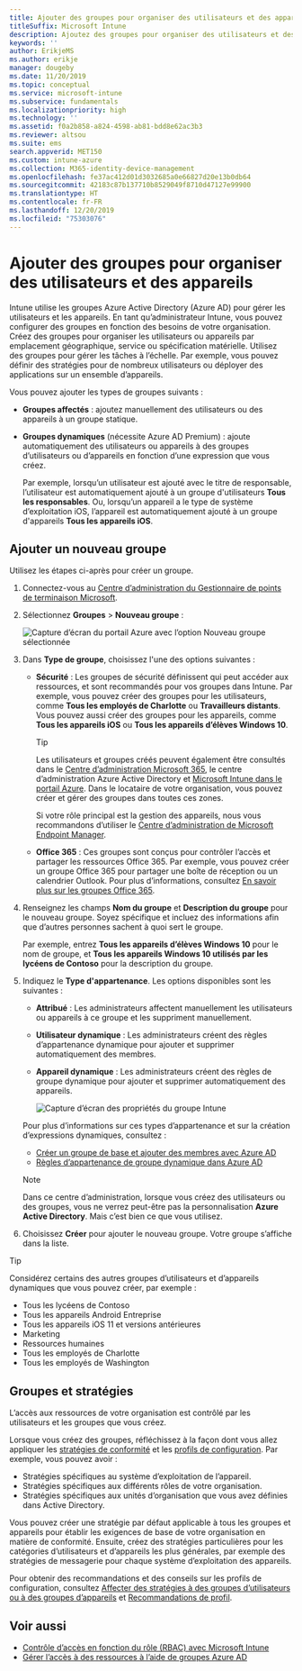 ```yaml
---
title: Ajouter des groupes pour organiser des utilisateurs et des appareils
titleSuffix: Microsoft Intune
description: Ajoutez des groupes pour organiser des utilisateurs et des appareils par zone géographique, service ou caractéristique matérielle.
keywords: ''
author: ErikjeMS
ms.author: erikje
manager: dougeby
ms.date: 11/20/2019
ms.topic: conceptual
ms.service: microsoft-intune
ms.subservice: fundamentals
ms.localizationpriority: high
ms.technology: ''
ms.assetid: f0a2b858-a824-4598-ab81-bdd8e62ac3b3
ms.reviewer: altsou
ms.suite: ems
search.appverid: MET150
ms.custom: intune-azure
ms.collection: M365-identity-device-management
ms.openlocfilehash: fe37ac412d01d3032685a0e66827d20e13b0db64
ms.sourcegitcommit: 42183c87b137710b8529049f8710d47127e99900
ms.translationtype: HT
ms.contentlocale: fr-FR
ms.lasthandoff: 12/20/2019
ms.locfileid: "75303076"
---
```

# <a name="add-groups-to-organize-users-and-devices"></a>Ajouter des groupes pour organiser des utilisateurs et des appareils

Intune utilise les groupes Azure Active Directory (Azure AD) pour gérer les utilisateurs et les appareils. En tant qu’administrateur Intune, vous pouvez configurer des groupes en fonction des besoins de votre organisation. Créez des groupes pour organiser les utilisateurs ou appareils par emplacement géographique, service ou spécification matérielle. Utilisez des groupes pour gérer les tâches à l’échelle. Par exemple, vous pouvez définir des stratégies pour de nombreux utilisateurs ou déployer des applications sur un ensemble d’appareils.

Vous pouvez ajouter les types de groupes suivants :

- **Groupes affectés** : ajoutez manuellement des utilisateurs ou des appareils à un groupe statique. 
- **Groupes dynamiques** (nécessite Azure AD Premium) : ajoute automatiquement des utilisateurs ou appareils à des groupes d’utilisateurs ou d’appareils en fonction d’une expression que vous créez.

  Par exemple, lorsqu’un utilisateur est ajouté avec le titre de responsable, l’utilisateur est automatiquement ajouté à un groupe d'utilisateurs **Tous les responsables**. Ou, lorsqu’un appareil a le type de système d’exploitation iOS, l’appareil est automatiquement ajouté à un groupe d'appareils **Tous les appareils iOS**.

## <a name="add-a-new-group"></a>Ajouter un nouveau groupe

Utilisez les étapes ci-après pour créer un groupe.

1. Connectez-vous au [Centre d’administration du Gestionnaire de points de terminaison Microsoft](https://go.microsoft.com/fwlink/?linkid=2109431).
2. Sélectionnez **Groupes** > **Nouveau groupe** :

   ![Capture d’écran du portail Azure avec l’option Nouveau groupe sélectionnée](./media/groups-add/groups-add-new.png)

3. Dans **Type de groupe**, choisissez l'une des options suivantes :

    - **Sécurité** : Les groupes de sécurité définissent qui peut accéder aux ressources, et sont recommandés pour vos groupes dans Intune. Par exemple, vous pouvez créer des groupes pour les utilisateurs, comme **Tous les employés de Charlotte** ou **Travailleurs distants**. Vous pouvez aussi créer des groupes pour les appareils, comme **Tous les appareils iOS** ou **Tous les appareils d’élèves Windows 10**.

        > [!TIP]
        > Les utilisateurs et groupes créés peuvent également être consultés dans le [Centre d’administration Microsoft 365](https://admin.microsoft.com), le centre d’administration Azure Active Directory et [Microsoft Intune dans le portail Azure](https://go.microsoft.com/fwlink/?linkid=2090973). Dans le locataire de votre organisation, vous pouvez créer et gérer des groupes dans toutes ces zones.
        >
        > Si votre rôle principal est la gestion des appareils, nous vous recommandons d’utiliser le [Centre d’administration de Microsoft Endpoint Manager](https://go.microsoft.com/fwlink/?linkid=2109431).

    - **Office 365** : Ces groupes sont conçus pour contrôler l’accès et partager les ressources Office 365. Par exemple, vous pouvez créer un groupe Office 365 pour partager une boîte de réception ou un calendrier Outlook. Pour plus d’informations, consultez [En savoir plus sur les groupes Office 365](https://support.office.com/article/learn-about-office-365-groups-b565caa1-5c40-40ef-9915-60fdb2d97fa2).

4. Renseignez les champs **Nom du groupe** et **Description du groupe** pour le nouveau groupe. Soyez spécifique et incluez des informations afin que d’autres personnes sachent à quoi sert le groupe.

    Par exemple, entrez **Tous les appareils d’élèves Windows 10** pour le nom de groupe, et **Tous les appareils Windows 10 utilisés par les lycéens de Contoso** pour la description du groupe.

5. Indiquez le **Type d'appartenance**. Les options disponibles sont les suivantes :

    - **Attribué** : Les administrateurs affectent manuellement les utilisateurs ou appareils à ce groupe et les suppriment manuellement.
    - **Utilisateur dynamique** : Les administrateurs créent des règles d’appartenance dynamique pour ajouter et supprimer automatiquement des membres.
    - **Appareil dynamique** : Les administrateurs créent des règles de groupe dynamique pour ajouter et supprimer automatiquement des appareils.

        ![Capture d’écran des propriétés du groupe Intune](./media/groups-add/groups-add-properties.png)

    Pour plus d’informations sur ces types d’appartenance et sur la création d’expressions dynamiques, consultez :

    - [Créer un groupe de base et ajouter des membres avec Azure AD](https://docs.microsoft.com/azure/active-directory/fundamentals/active-directory-groups-create-azure-portal)
    - [Règles d’appartenance de groupe dynamique dans Azure AD](https://docs.microsoft.com/azure/active-directory/users-groups-roles/groups-dynamic-membership)

    > [!NOTE]
    > Dans ce centre d’administration, lorsque vous créez des utilisateurs ou des groupes, vous ne verrez peut-être pas la personnalisation **Azure Active Directory**. Mais c’est bien ce que vous utilisez.

6. Choisissez **Créer** pour ajouter le nouveau groupe. Votre groupe s’affiche dans la liste.

> [!TIP]
> Considérez certains des autres groupes d’utilisateurs et d’appareils dynamiques que vous pouvez créer, par exemple :
>
> - Tous les lycéens de Contoso
> - Tous les appareils Android Entreprise
> - Tous les appareils iOS 11 et versions antérieures
> - Marketing
> - Ressources humaines
> - Tous les employés de Charlotte
> - Tous les employés de Washington

## <a name="groups-and-policies"></a>Groupes et stratégies

L’accès aux ressources de votre organisation est contrôlé par les utilisateurs et les groupes que vous créez.

Lorsque vous créez des groupes, réfléchissez à la façon dont vous allez appliquer les [stratégies de conformité](../protect/device-compliance-get-started.md) et les [profils de configuration](../configuration/device-profiles.md). Par exemple, vous pouvez avoir :

- Stratégies spécifiques au système d’exploitation de l’appareil.
- Stratégies spécifiques aux différents rôles de votre organisation.
- Stratégies spécifiques aux unités d’organisation que vous avez définies dans Active Directory.

Vous pouvez créer une stratégie par défaut applicable à tous les groupes et appareils pour établir les exigences de base de votre organisation en matière de conformité. Ensuite, créez des stratégies particulières pour les catégories d’utilisateurs et d’appareils les plus générales, par exemple des stratégies de messagerie pour chaque système d’exploitation des appareils.

Pour obtenir des recommandations et des conseils sur les profils de configuration, consultez [Affecter des stratégies à des groupes d’utilisateurs ou à des groupes d’appareils](../configuration/device-profile-assign.md#user-groups-vs-device-groups) et [Recommandations de profil](../configuration/device-profile-create.md#recommendations).

## <a name="see-also"></a>Voir aussi

- [Contrôle d’accès en fonction du rôle (RBAC) avec Microsoft Intune](role-based-access-control.md)
- [Gérer l’accès à des ressources à l’aide de groupes Azure AD](https://docs.microsoft.com/azure/active-directory/active-directory-manage-groups)
